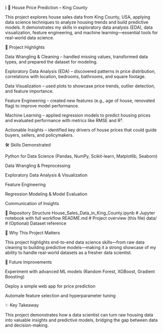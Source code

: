 )
🏡 House Price Prediction – King County

This project explores house sales data from King County, USA, applying data science techniques to analyze housing trends and build predictive models. It demonstrates my skills in exploratory data analysis (EDA), data visualization, feature engineering, and machine learning—essential tools for real-world data science.

🚀 Project Highlights

Data Wrangling & Cleaning – handled missing values, transformed data types, and prepared the dataset for modeling.

Exploratory Data Analysis (EDA) – discovered patterns in price distribution, correlations with location, bedrooms, bathrooms, and square footage.

Data Visualization – used plots to showcase price trends, outlier detection, and feature importance.

Feature Engineering – created new features (e.g., age of house, renovated flag) to improve model performance.

Machine Learning – applied regression models to predict housing prices and evaluated performance with metrics like RMSE and R².

Actionable Insights – identified key drivers of house prices that could guide buyers, sellers, and policymakers.

🛠️ Skills Demonstrated

Python for Data Science (Pandas, NumPy, Scikit-learn, Matplotlib, Seaborn)

Data Wrangling & Preprocessing

Exploratory Data Analysis & Visualization

Feature Engineering

Regression Modeling & Model Evaluation

Communication of Insights

📂 Repository Structure
House_Sales_Data_in_King_County.ipynb   # Jupyter notebook with full workflow
README.md                               # Project overview (this file)
data/                                   # (Optional) Dataset reference

🎯 Why This Project Matters

This project highlights end-to-end data science skills—from raw data cleaning to building predictive models—making it a strong showcase of my ability to handle real-world datasets as a fresher data scientist.

🔮 Future Improvements

Experiment with advanced ML models (Random Forest, XGBoost, Gradient Boosting)

Deploy a simple web app for price prediction

Automate feature selection and hyperparameter tuning

✨ Key Takeaway

This project demonstrates how a data scientist can turn raw housing data into valuable insights and predictive models, bridging the gap between data and decision-making.
